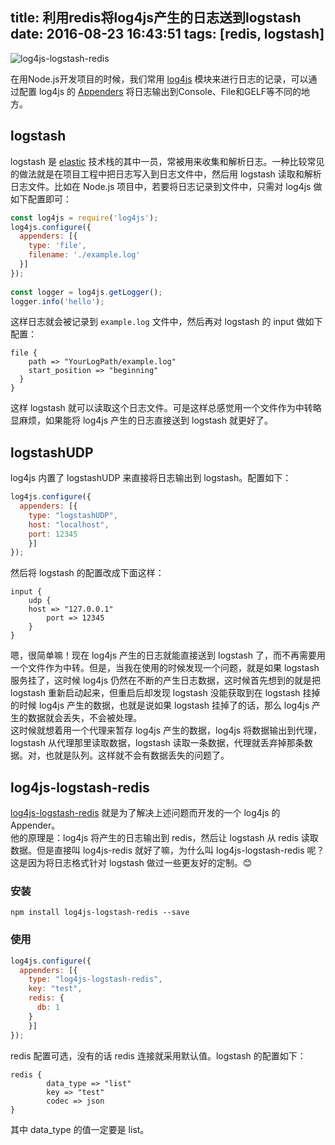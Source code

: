 title: 利用redis将log4js产生的日志送到logstash
date: 2016-08-23 16:43:51
tags: [redis, logstash]
---
![log4js-logstash-redis](http://nnblog-storage.b0.upaiyun.com/img/log4js-logstash-redis.png!watermark1.0)

在用Node.js开发项目的时候，我们常用 [log4js](https://www.npmjs.com/package/log4js) 模块来进行日志的记录，可以通过配置 log4js 的 [Appenders](https://github.com/nomiddlename/log4js-node/wiki/Appenders) 将日志输出到Console、File和GELF等不同的地方。
<!-- more -->
## logstash
logstash 是 [elastic](https://www.elastic.co/) 技术栈的其中一员，常被用来收集和解析日志。一种比较常见的做法就是在项目工程中把日志写入到日志文件中，然后用 logstash 读取和解析日志文件。比如在 Node.js 项目中，若要将日志记录到文件中，只需对 log4js 做如下配置即可：
```javascript
const log4js = require('log4js');
log4js.configure({
  appenders: [{
    type: 'file',
    filename: './example.log'
  }]
});
        
const logger = log4js.getLogger();
logger.info('hello');
```
这样日志就会被记录到 `example.log` 文件中，然后再对 logstash 的 input 做如下配置：
```
file {
    path => "YourLogPath/example.log"
    start_position => "beginning"
  }
}
```
这样 logstash 就可以读取这个日志文件。可是这样总感觉用一个文件作为中转略显麻烦，如果能将 log4js 产生的日志直接送到 logstash 就更好了。
## logstashUDP
log4js 内置了 logstashUDP 来直接将日志输出到 logstash。配置如下：
```javascript
log4js.configure({
  appenders: [{
    type: "logstashUDP",
    host: "localhost",
    port: 12345
	}]
});
```
然后将 logstash 的配置改成下面这样：
```
input {
	udp {
    host => "127.0.0.1"
		port => 12345
	}
}
```
嗯，很简单嘛！现在 log4js 产生的日志就能直接送到 logstash 了，而不再需要用一个文件作为中转。但是，当我在使用的时候发现一个问题，就是如果 logstash 服务挂了，这时候 log4js 仍然在不断的产生日志数据，这时候首先想到的就是把 logstash 重新启动起来，但重启后却发现 logstash 没能获取到在 logstash 挂掉的时候 log4js 产生的数据，也就是说如果 logstash 挂掉了的话，那么 log4js 产生的数据就会丢失，不会被处理。<br />
这时候就想着用一个代理来暂存 log4js 产生的数据，log4js 将数据输出到代理，logstash 从代理那里读取数据，logstash 读取一条数据，代理就丢弃掉那条数据。对，也就是队列。这样就不会有数据丢失的问题了。
## log4js-logstash-redis
[log4js-logstash-redis](https://www.npmjs.com/package/log4js-logstash-redis) 就是为了解决上述问题而开发的一个 log4js 的 Appender。<br />
他的原理是：log4js 将产生的日志输出到 redis，然后让 logstash 从 redis 读取数据。但是直接叫 log4js-redis 就好了嘛，为什么叫 log4js-logstash-redis 呢？这是因为将日志格式针对 logstash 做过一些更友好的定制。😊 <br />
### 安装
```
npm install log4js-logstash-redis --save
```
### 使用
```javascript
log4js.configure({
  appenders: [{
    type: "log4js-logstash-redis",
    key: "test",
    redis: {
      db: 1
    }
	}]
});
```
redis 配置可选，没有的话 redis 连接就采用默认值。logstash 的配置如下：
```
redis {
		data_type => "list"
		key => "test"
		codec => json
}
```
其中 data_type 的值一定要是 list。
